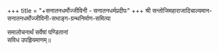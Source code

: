 +++
title = "+सनातनधर्मोज्जीविनी - सनातनधर्मप्रदीपः"
+++
श्री सन्तोजिमहाराजादिचाल्यमान-सनातनधर्मोज्जीविनी-सभाङ्ग-ग्रन्थनिर्माण-समित्या

समालोचनार्थं सर्वेषां पण्डितानां  
सविध उपहृियमाणम्॥